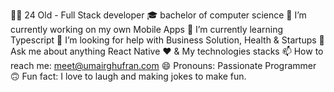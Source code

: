 

👨‍💻 24 Old - Full Stack developer 
🎓 bachelor of computer science 
🔭 I’m currently working on my own Mobile Apps 
🌱 I’m currently learning Typescript
🤔 I’m looking for help with Business Solution, Health & Startups
💬 Ask me about anything React Native ♥️ & My technologies stacks
📫 How to reach me: meet@umairghufran.com 
😄 Pronouns: Passionate Programmer
🙃 Fun fact: I love to laugh and making jokes to make fun.
